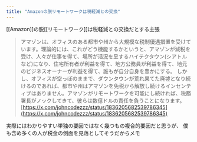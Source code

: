 ```yaml
---
title: "Amazonの脱リモートワークは税軽減との交換"
---
```


[[Amazon]]の脱[[リモートワーク]]は税軽減との交換だとする主張
> アマゾンは、オフィスのある都市や州から大規模な税制優遇措置を受けています。理論的には、これがどう機能するかというと、アマゾンが減税を受け、人々が仕事を得て、場所が活況を呈するハイテクタウン(シアトルなど)になり、住宅所有者が利益を得て、地方公務員が利益を得て、地元のビジネスオーナーが利益を得て、誰もが自分自身を豊かにする。
>  しかし、オフィスが空っぽのままで、ダウンタウンが荒れ果てた廃墟となり続けるのであれば、都市や州はアマゾンを免税から解放し続けるインセンティブはありません。アマゾンがリモートワークを可能にし続ければ、税務署長がノックしてきて、彼らは数億ドルの責任を負うことになります。
[https://x.com/johncodezzz/status/1836205682539786345](https://x.com/johncodezzz/status/1836205682539786345)

実際にはわかりやすい単独の要因ではなく幾つもの複合的要因だと思うが、 僕も含め多くの人が税金の側面を見落としてそうだからメモ

